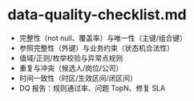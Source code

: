 # data-quality-checklist.md

- 完整性（not null、覆盖率）与唯一性（主键/组合键）
- 参照完整性（外键）与业务约束（状态机合法性）
- 值域/正则/枚举校验与异常点规则
- 重复与冲突（候选人/岗位/公司）
- 时间一致性（时区/生效区间/闭区间）
- DQ 报告：规则通过率、问题 TopN、修复 SLA
